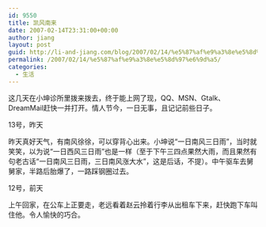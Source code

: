```yaml
---
id: 9550
title: 凯风南来
date: 2007-02-14T23:31:00+00:00
author: jiang
layout: post
guid: http://li-and-jiang.com/blog/2007/02/14/%e5%87%af%e9%a3%8e%e5%8d%97%e6%9d%a5/
permalink: /2007/02/14/%e5%87%af%e9%a3%8e%e5%8d%97%e6%9d%a5/
categories:
  - 生活
---
```

这几天在小坤诊所里拨来拨去，终于能上网了现，QQ、MSN、Gtalk、DreamMail赶快一并打开。情人节今，一日无事，且记记前些日子。

13号，昨天

昨天真好天气，有南风徐徐，可以穿背心出来。小坤说“一日南风三日雨”，当时就笑笑，以为说“一日西风三日雨”也是一样（至于下午三四点果然大雨，而且果然有句老古话“一日南风三日雨，三日南风涨大水”，这是后话，不提）。中午驱车去舅舅家，半路后胎爆了，一路踩钢圈过去。

12号，前天

上午回家，在公车上正要走，老远看着赵云拎着行李从出租车下来，赶快跑下车叫住他。令人愉快的巧合。
